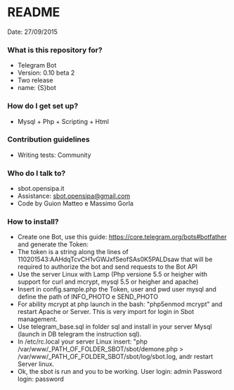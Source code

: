 # README #

Date: 27/09/2015


### What is this repository for? ###

* Telegram Bot
* Version: 0.10 beta 2
* Two release
* name: {S}bot

### How do I get set up? ###

* Mysql + Php + Scripting + Html


### Contribution guidelines ###

* Writing tests: Community


### Who do I talk to? ###

* sbot.opensipa.it
* Assistance: sbot.opensipa@gmail.com
* Code by Guion Matteo e Massimo Gorla

### How to install? ###

* Create one Bot, use this guide: https://core.telegram.org/bots#botfather and generate the Token:
* The token is a string along the lines of 110201543:AAHdqTcvCH1vGWJxfSeofSAs0K5PALDsaw that will be required to authorize the bot and send requests to the Bot API
* Use the server Linux with Lamp (Php versione 5.5 or heigher with support for curl and mcrypt, mysql 5.5 or heigher and apache)
* Insert in config.sample.php the Token, user and pwd user mysql and define the path of INFO_PHOTO e SEND_PHOTO
* For ability mcrypt at php launch in the bash: "php5enmod mcrypt" and restart Apache or Server. This is very import for login in Sbot management.
* Use telegram_base.sql in folder sql and install in your server Mysql (launch in DB telegram the instruction sql).
* In /etc/rc.local your server Linux insert: "php /var/www/_PATH_OF_FOLDER_SBOT/sbot/demone.php > /var/www/_PATH_OF_FOLDER_SBOT/sbot/log/sbot.log, andr restart Server linux.
* Ok, the sbot is run and you to be working. User login: admin Password login: password

 